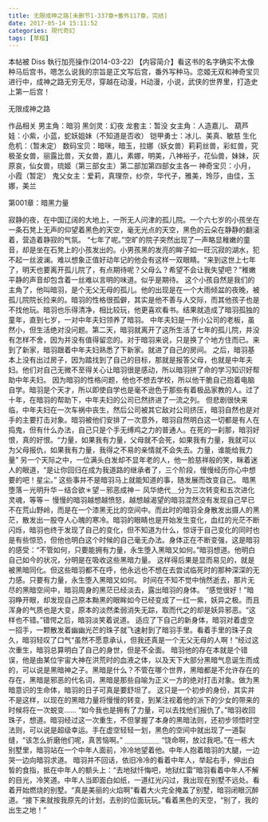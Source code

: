 ```yaml
---
title: 无限成神之路[未删节1-337章+番外117章，完结]
date: 2017-05-14 15:11:52
categories: 現代奇幻
tags: [草榴]
---
```

本帖被 Diss 執行加亮操作(2014-03-22)
【内容简介】看这书的名字确实不太像种马后宫书，嗯怎么说我的宗旨是正文写后宫，番外写种马。恋姬无双和神奇宝贝进行中，成神之路无穷无尽，穿越在动漫，H动漫，小说，武侠的世界里，打造史上第一后宫！


无限成神之路


作品相关
男主角：暗羽 黑剑灵：幻夜 龙套主：暂没 女主角：人造嘉儿、 葫芦娃：小紫，小蓝，蛇妖姐妹（不知道是否收） 铠甲勇士：冰儿、美真、敏慈 生化危机：（暂未定） 数码宝贝：暗咪，暗玉，拉娜（妖女兽）莉莉丝兽，彩虹兽，究极圣女兽，丽露比兽，天女兽，嘉儿，素娜，明美，八神裕子，花仙兽，妹妹，灰原哀，仙女兽，琉姬（第三部女主）第二部加第四部女主各一 神奇宝贝：小月，小霞（暂定） 鬼父女主：爱莉，真理奈，纱奈，华代子，雅美，玲莎，由佳，玉娜，美兰


第001章：暗黑力量

寂静的夜，在中国辽阔的大地上，一所无人问津的孤儿院。一个六七岁的小孩坐在一条石凳上无声的仰望着黑色的天空，毫无光点的天空，黑色的云朵在静静的翻滚着，营造着静寂的气氛。
“七年了呢。”空旷的院子突然出现了一声略显稚嫩的童音，却是坐在石凳上的小孩发出的。小男孩黑的发亮的眸子如一旺沉寂的湖水，犯不起一丝波澜。难以想象正值好动年记的他会有这样一双眼睛。“来到这世上七年了，明天也要离开孤儿院了，有点期待呢？父母么？希望不会让我失望吧？”稚嫩平静的声音却包含着一丝难以言明的味道。似乎是期待。
这个小孩自然是我们的主角了，他叫暗羽，是个无父无母的孤儿。他的出现是在一个大雨倾盆的夜晚，被孤儿院院长捡来的。暗羽的性格很孤僻，其实是他不善与人交际，而其他孩子也是不找他玩。暗羽也乐得清净，相比较玩，他更喜欢看书。结果就造成了暗羽孤独的童年，直到七岁，一对中年夫妇领养了暗羽。
中年夫妇是一所小公司的老板，虽然小，但生活绝对没问题。第二天，暗羽就离开了这所生活了七年的孤儿院，并没有怎样不舍，因为并没有值得留恋的。对于暗羽来说，只是换了个地方住而已。来到了新家，暗羽跟着中年夫妇熟悉了下新家。就进了自己的房间。
之后，暗羽基本上没有出过房子，因为踏找到了自己的目标，那就是报答父母，也就是中年夫妇。他们对自己无微不至得关心让暗羽很是感动，所以暗羽拼了命的学习知识好帮助中年夫妇。
因为暗羽的性格问题，他也不想去学校，所以他干脆自己抱着电脑自学。暗羽是个天才，所以即使自学也是毫不逊色于那些有着极品家教的人。过了十年，在暗羽的帮助下，中年夫妇的公司已然挤进了一流之列。
但悲剧很快来临，中年夫妇在一次车祸中丧生，然后公司被其它敌对公司挤压，暗羽自然也是对手的主要打击对象。暗羽被他们安排了一次意外，暗羽自然明白这一切都是有人在捣鬼，但有什么办法，自己只是个手无缚鸡之力的普通人。在死的一刹那，暗羽好恨，真的好恨。“力量，如果我有力量，父母就不会死，如果我有力量，我就可以为父母报仇，如果我有力量，我得之不易的亲情就不会失去。力量，谁能给我力量”
另一个天际之中，一位满头白发却不显年老的人，他一脸慈祥般的笑，眯着迷人的眼道，“是让你回归在成为我道路的继承者了，三个阶段，慢慢经历你心中想要的吧！星尘。”
这些事并不是暗羽马上就能知道的事，随发展而改变自己。
暗黑堕落－光明升华－结合欲＊望－邪恶成神－
风华绝代＿分为三次转变和五次进化灵魂，等等－
慢慢的暗羽越想越愤怒，越想越渴望的暗羽混然没有发现自己早已不在荒山野岭，而是在一个漆黑无比的空间中。而此时的暗羽全身散发出摄人的黑茫，散发出一股夺人心魄的寒冷。暗羽的眼睛也是开始发生变化，血红的光茫不断闪烁，暗羽也终于发现了自己的变化，但不知道为什么，惊讶于自己变化的同时也是有些惊恐，但他也明白这个时候的自己毫无办法。身体正在不断变强，这是暗羽的感受：“不管如何，只要能拥有力量，永生堕入黑暗又如何。”暗羽想道。他明白自己如今的状况，分明是在吸收这些黑暗力量。
这样得后果是显而易见的，就是被黑暗同化。但这些暗羽都不在呼，他永远也不想在去尝试临死时的那种深深的无力感。只要有力量，永生堕入黑暗又如何。
时间在不知不觉中悄然逝去，那片无尽的黑暗空间中，暗羽周身的黑茫已经淡去，露出暗羽的身体。
“感觉很好！”暗羽睁开眼，却发现自己原本黝黑的眼眸如今已经变成了一红一紫，妖异之极。而且浑身的气质也是大变，原本的淡然柔弱消失无踪，取而代之的却是妖异邪恶。“这样也不错。”错愕之后，暗羽淡笑着说道。
适应了下自己的新身体，暗羽对着虚空一招手，一颗散发着幽幽光芒的珠子就飞速射到了暗羽手里。看着手里的珠子良久，暗羽轻叹了口气“虽然不愿意承认，但我还真是一个无父无母的人啊！”经过这次重生，暗羽总算明白了自己的身世，但是不全面。
暗羽他的存在本就是个错误，他是由某位宇宙大神在洪荒时的血液之体，以及天下大部分黑暗气息诞生而成的，可以说是黑暗神之子。黑暗是什么？不管在哪个世界，黑暗都是不允许存在的存在，黑暗是邪恶的代名词，黑暗是那些自喻为正义一方的绝对打击对象。做为黑暗意识的生命体，暗羽的日子可真是要舒坦了。
这只是一个初步的身份，其实并不是这样，以现在的黑暗力量将慢慢的转变，到某注视着他的派下的少女的带来的时候将在一次蜕变……
“如今我也是拥有了力量，可以去找他们报仇了。”暗羽收回珠子，想道。暗羽经过这一次重生，不但掌握了本身的黑暗法则，还初步领悟时空法则，可以说是超级幸运。手在虚空轻轻一划，黑色的空间中就出现了一道裂缝，“该怎么折磨他们呢，真苦恼啊。”
＿＿＿＿＿
“饶命啊，放过我吧。”在一栋大别墅里，暗羽站在一个中年人面前，冷冷地望着他。中年人抱着暗羽的大腿，一边哭一边向暗羽求道。
暗羽并不回话，依旧冷冷的看着中年人，举起右手，伸出白皙的食指，抵在中年人的额头上：“去地狱忏悔吧，地狱红雷”暗羽看着中年人不解的目光，冷笑道。中年人当即面白如纸，一道红光闪过，我出现在别墅不远处。看着开始燃烧的别墅。“真是美丽的火焰啊”看着大火完全掩盖了别墅，暗羽闭眼沉醉道。“接下来就按我原先的计划，去别的位面玩玩。”看着黑色的天空，“别了，我的出生之地！”
